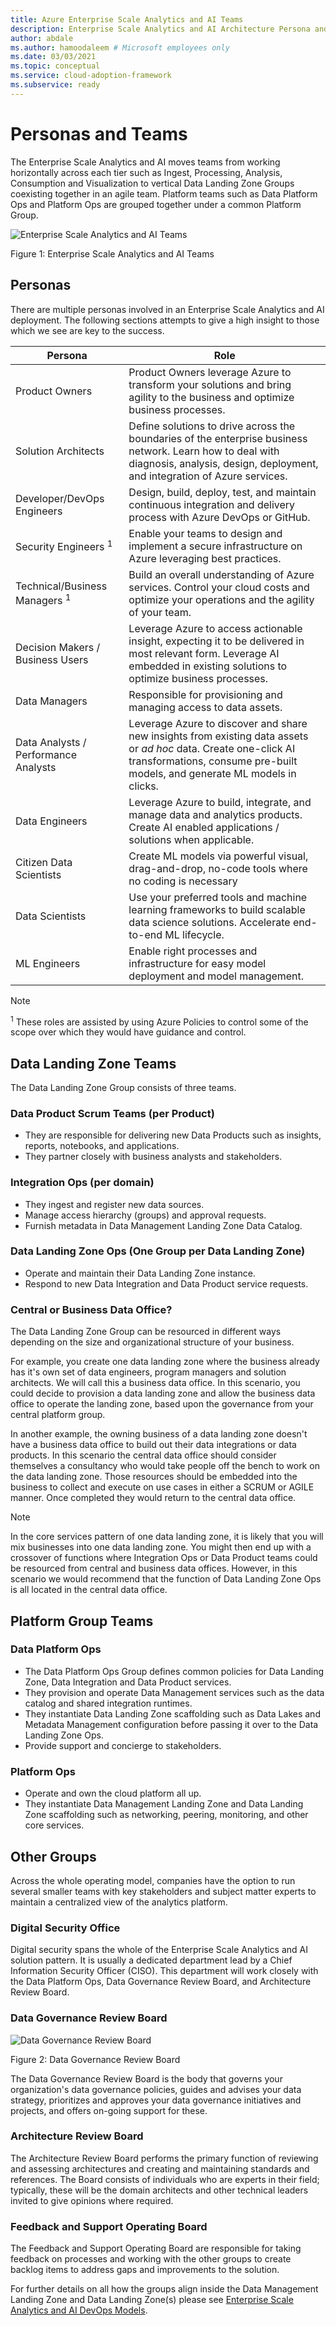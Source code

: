 ```yaml
---
title: Azure Enterprise Scale Analytics and AI Teams
description: Enterprise Scale Analytics and AI Architecture Persona and Teams structure
author: abdale
ms.author: hamoodaleem # Microsoft employees only
ms.date: 03/03/2021
ms.topic: conceptual
ms.service: cloud-adoption-framework
ms.subservice: ready
---
```


# Personas and Teams

The Enterprise Scale Analytics and AI moves teams from working horizontally across each tier such as Ingest, Processing, Analysis, Consumption and Visualization to vertical Data Landing Zone Groups coexisting together in an agile team. Platform teams such as Data Platform Ops and Platform Ops are grouped together under a common Platform Group.

![Enterprise Scale Analytics and AI Teams](./images/enterprise-scale-analytics-ai-teams.png)

Figure 1: Enterprise Scale Analytics and AI Teams

## Personas

There are multiple personas involved in an Enterprise Scale Analytics and AI deployment. The following sections attempts to give a high insight to those which we see are key to the success.

| Persona | Role |
|-|-|
|Product Owners| Product Owners leverage Azure to transform your solutions and bring agility to the business and optimize business processes.|
| Solution Architects | Define solutions to drive across the boundaries of the enterprise business network. Learn how to deal with diagnosis, analysis, design, deployment, and integration of Azure services. |
|Developer/DevOps Engineers|Design, build, deploy, test, and maintain continuous integration and delivery process with Azure DevOps or GitHub.|
| Security Engineers <sup>1</sup> | Enable your teams to design and implement a secure infrastructure on Azure leveraging best practices. |
| Technical/Business Managers <sup>1</sup>|Build an overall understanding of Azure services. Control your cloud costs and optimize your operations and the agility of your team.|
|Decision Makers / Business Users|Leverage Azure to access actionable insight, expecting it to be delivered in most relevant form. Leverage AI embedded in existing solutions to optimize business processes.|
| Data Managers | Responsible for provisioning and managing access to data assets. |
|Data Analysts / Performance Analysts |Leverage Azure to discover and share new insights from existing data assets or *ad hoc* data. Create one-click AI transformations, consume pre-built models, and generate ML models in clicks.|
|Data Engineers | Leverage Azure to build, integrate, and manage data and analytics products. Create AI enabled applications / solutions when applicable.|
|Citizen Data Scientists |Create ML models via powerful visual, drag-and-drop, no-code tools where no coding is necessary |
| Data Scientists | Use your preferred tools and machine learning frameworks to build scalable data science solutions. Accelerate end-to-end ML lifecycle.|
| ML Engineers | Enable right processes and infrastructure for easy model deployment and model management. |

>[!NOTE]
> <sup>1</sup> These roles are assisted by using Azure Policies to control some of the scope over which they would have guidance and control.

## Data Landing Zone Teams

The Data Landing Zone Group consists of three teams.

### Data Product Scrum Teams (per Product)

* They are responsible for delivering new Data Products such as insights, reports, notebooks, and applications.
* They partner closely with business analysts and stakeholders.


### Integration Ops (per domain)

* They ingest and register new data sources.
* Manage access hierarchy (groups) and approval requests.
* Furnish metadata in Data Management Landing Zone Data Catalog.

### Data Landing Zone Ops (One Group per Data Landing Zone)

* Operate and maintain their Data Landing Zone instance.
* Respond to new Data Integration and Data Product service requests.

### Central or Business Data Office?

The Data Landing Zone Group can be resourced in different ways depending on the size and organizational structure of your business.

For example, you create one data landing zone where the business already has it's own set of data engineers, program managers and solution architects. We will call this a business data office. In this scenario, you could decide to provision a data landing zone and allow the business data office to operate the landing zone, based upon the governance from your central platform group.

In another example, the owning business of a data landing zone doesn't have a business data office to build out their data integrations or data products. In this scenario the central data office should consider themselves a consultancy who would take people off the bench to work on the data landing zone. Those resources should be embedded into the business to collect and execute on use cases in either a SCRUM or AGILE manner. Once completed they would return to the central data office.

>[!NOTE]
>In the core services pattern of one data landing zone, it is likely that you will mix businesses into one data landing zone. You might then end up with a crossover of functions where Integration Ops or Data Product teams could be resourced from central and business data offices. However, in this scenario we would recommend that the function of Data Landing Zone Ops is all located in the central data office.

## Platform Group Teams

### Data Platform Ops

* The Data Platform Ops Group defines common policies for Data Landing Zone, Data Integration and Data Product services.
* They provision and operate Data Management services such as the data catalog and shared integration runtimes.
* They instantiate Data Landing Zone scaffolding such as Data Lakes and Metadata Management configuration before passing it over to the Data Landing Zone Ops.
* Provide support and concierge to stakeholders.

### Platform Ops

* Operate and own the cloud platform all up.
* They instantiate Data Management Landing Zone and Data Landing Zone scaffolding such as networking, peering, monitoring, and other core services.

## Other Groups

Across the whole operating model, companies have the option to run several smaller teams with key stakeholders and subject matter experts to maintain a centralized view of the analytics platform.

### Digital Security Office

Digital security spans the whole of the Enterprise Scale Analytics and AI solution pattern. It is usually a dedicated department lead by a Chief Information Security Officer (CISO). This department will work closely with the Data Platform Ops, Data Governance Review Board, and Architecture Review Board.

### Data Governance Review Board

![ Data Governance Review Board](./images/data-governance-review-board.png)

Figure 2: Data Governance Review Board

The Data Governance Review Board is the body that governs your organization's data governance policies, guides and advises your data strategy, prioritizes and approves your data governance initiatives and projects, and offers on-going support for these.

### Architecture Review Board

The Architecture Review Board performs the primary function of reviewing and assessing architectures and creating and maintaining standards and references. The Board consists of individuals who are experts in their field; typically, these will be the domain architects and other technical leaders invited to give opinions where required.

### Feedback and Support Operating Board

The Feedback and Support Operating Board are responsible for taking feedback on processes and working with the other groups to create backlog items to address gaps and improvements to the solution.

For further details on all how the groups align inside the Data Management Landing Zone and Data Landing Zone(s) please see [Enterprise Scale Analytics and AI DevOps Models](team-functions.md).
